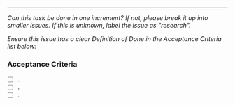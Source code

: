 ---

_Can this task be done in one increment?_
_If not, please break it up into smaller issues._ 
_If this is unknown, label the issue as "research"._ 


_Ensure this issue has a clear Definition of Done in the Acceptance Criteria list below:_ 
### Acceptance Criteria
- [ ] .
- [ ] .
- [ ] .
